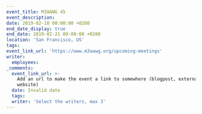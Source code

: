 ```yaml
---
event_title: M3AAWG 45
event_description:
date: 2019-02-18 00:00:00 +0200
end_date_display: true
end_date: 2019-02-21 00:00:00 +0200
location: 'San Francisco, US'
tags:
event_link_url: 'https://www.m3aawg.org/upcoming-meetings'
writer:
  employees:
_comments:
  event_link_url: >-
    Add an url to make the event a link to somewhere (blogpost, external
    website)
  date: Invalid date
  tags:
  writer: 'Select the writers, max 3'
---
```


